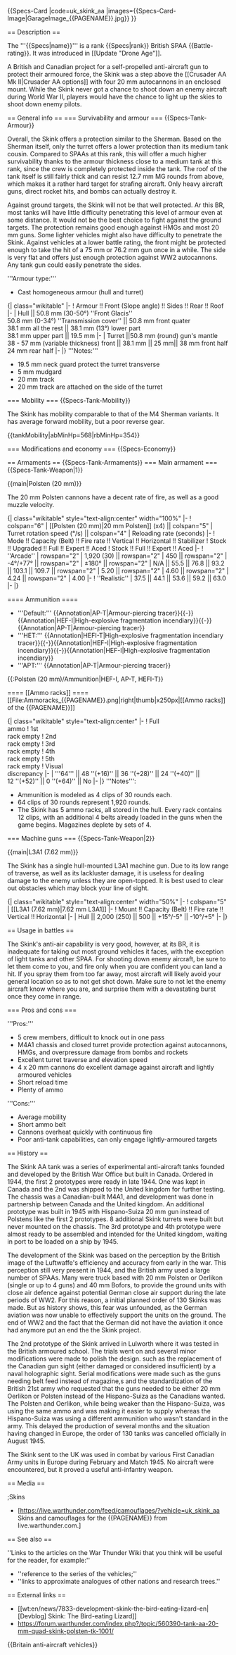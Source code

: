 {{Specs-Card
|code=uk_skink_aa
|images={{Specs-Card-Image|GarageImage_{{PAGENAME}}.jpg}}
}}

== Description ==
<!-- ''In the description, the first part should be about the history of the creation and combat usage of the vehicle, as well as its key features. In the second part, tell the reader about the ground vehicle in the game. Insert a screenshot of the vehicle, so that if the novice player does not remember the vehicle by name, he will immediately understand what kind of vehicle the article is talking about.'' -->
The '''{{Specs|name}}''' is a rank {{Specs|rank}} British SPAA {{Battle-rating}}. It was introduced in [[Update "Drone Age"]].

A British and Canadian project for a self-propelled anti-aircraft gun to protect their armoured force, the Skink was a step above the [[Crusader AA Mk II|Crusader AA options]] with four 20 mm autocannons in an enclosed mount. While the Skink never got a chance to shoot down an enemy aircraft during World War II, players would have the chance to light up the skies to shoot down enemy pilots.

== General info ==
=== Survivability and armour ===
{{Specs-Tank-Armour}}
<!-- ''Describe armour protection. Note the most well protected and key weak areas. Appreciate the layout of modules as well as the number and location of crew members. Is the level of armour protection sufficient, is the placement of modules helpful for survival in combat? If necessary use a visual template to indicate the most secure and weak zones of the armour.'' -->
Overall, the Skink offers a protection similar to the Sherman. Based on the Sherman itself, only the turret offers a lower protection than its medium tank cousin. Compared to SPAAs at this rank, this will offer a much higher survivability thanks to the armour thickness close to a medium tank at this rank, since the crew is completely protected inside the tank. The roof of the tank itself is still fairly thick and can resist 12.7 mm MG rounds from above, which makes it a rather hard target for strafing aircraft. Only heavy aircraft guns, direct rocket hits, and bombs can actually destroy it.

Against ground targets, the Skink will not be that well protected. Ar this BR, most tanks will have little difficulty penetrating this level of armour even at some distance. It would not be the best choice to fight against the ground targets. The protection remains good enough against HMGs and most 20 mm guns. Some lighter vehicles might also have difficulty to penetrate the Skink. Against vehicles at a lower battle rating, the front might be protected enough to take the hit of a 75 mm or 76.2 mm gun once in a while. The side is very flat and offers just enough protection against WW2 autocannons. Any tank gun could easily penetrate the sides.

'''Armour type:'''

* Cast homogeneous armour (hull and turret)

{| class="wikitable"
|-
! Armour !! Front (Slope angle) !! Sides !! Rear !! Roof
|-
| Hull || 50.8 mm (30-50°) ''Front Glacis'' <br> 50.8 mm (0-34°) ''Transmission cover''  || 50.8 mm front quater <br> 38.1 mm all the rest || 38.1 mm (13°) lower part <br> 38.1 mm upper part || 19.5 mm
|-
| Turret ||50.8 mm (round) gun's mantle <br> 38 - 57 mm (variable thickness) front || 38.1 mm || 25 mm|| 38 mm front half <br> 24 mm rear half
|-
|}
'''Notes:''' 

* 19.5 mm neck guard protect the turret transverse 
* 5 mm mudgard 
* 20 mm track
* 20 mm track are attached on the side of the turret

=== Mobility ===
{{Specs-Tank-Mobility}}
<!-- ''Write about the mobility of the ground vehicle. Estimate the specific power and manoeuvrability, as well as the maximum speed forwards and backwards.'' -->
The Skink has mobility comparable to that of the M4 Sherman variants. It has average forward mobility, but a poor reverse gear.

{{tankMobility|abMinHp=568|rbMinHp=354}}

=== Modifications and economy ===
{{Specs-Economy}}

== Armaments ==
{{Specs-Tank-Armaments}}
=== Main armament ===
{{Specs-Tank-Weapon|1}}
<!-- ''Give the reader information about the characteristics of the main gun. Assess its effectiveness in a battle based on the reloading speed, ballistics and the power of shells. Do not forget about the flexibility of the fire, that is how quickly the cannon can be aimed at the target, open fire on it and aim at another enemy. Add a link to the main article on the gun: <code><nowiki>{{main|Name of the weapon}}</nowiki></code>. Describe in general terms the ammunition available for the main gun. Give advice on how to use them and how to fill the ammunition storage.'' -->
{{main|Polsten (20 mm)}}

The 20 mm Polsten cannons have a decent rate of fire, as well as a good muzzle velocity.

{| class="wikitable" style="text-align:center" width="100%"
|-
! colspan="6" | [[Polsten (20 mm)|20 mm Polsten]] (x4) || colspan="5" | Turret rotation speed (°/s) || colspan="4" | Reloading rate (seconds)
|-
! Mode !! Capacity (Belt) !! Fire rate !! Vertical !! Horizontal !! Stabilizer
! Stock !! Upgraded !! Full !! Expert !! Aced
! Stock !! Full !! Expert !! Aced
|-
! ''Arcade''
| rowspan="2" | 1,920 (30) || rowspan="2" | 450 || rowspan="2" | -4°/+77° || rowspan="2" | ±180° || rowspan="2" | N/A || 55.5 || 76.8 || 93.2 || 103.1 || 109.7 || rowspan="2" | 5.20 || rowspan="2" | 4.60 || rowspan="2" | 4.24 || rowspan="2" | 4.00
|-
! ''Realistic''
| 37.5 || 44.1 || 53.6 || 59.2 || 63.0
|-
|}

==== Ammunition ====

* '''Default:''' {{Annotation|AP-T|Armour-piercing tracer}}{{-}}{{Annotation|HEF-I|High-explosive fragmentation incendiary}}{{-}}{{Annotation|AP-T|Armour-piercing tracer}}
* '''HET:''' {{Annotation|HEFI-T|High-explosive fragmentation incendiary tracer}}{{-}}{{Annotation|HEF-I|High-explosive fragmentation incendiary}}{{-}}{{Annotation|HEF-I|High-explosive fragmentation incendiary}}
* '''APT:''' {{Annotation|AP-T|Armour-piercing tracer}}

{{:Polsten (20 mm)/Ammunition|HEF-I, AP-T, HEFI-T}}

==== [[Ammo racks]] ====
[[File:Ammoracks_{{PAGENAME}}.png|right|thumb|x250px|[[Ammo racks]] of the {{PAGENAME}}]]
<!-- '''Last updated: 2.19.0.44''' -->
{| class="wikitable" style="text-align:center"
|-
! Full<br>ammo
! 1st<br>rack empty
! 2nd<br>rack empty
! 3rd<br>rack empty
! 4th<br>rack empty
! 5th<br>rack empty
! Visual<br>discrepancy
|-
| '''64''' || 48&nbsp;''(+16)'' || 36&nbsp;''(+28)'' || 24&nbsp;''(+40)'' || 12&nbsp;''(+52)'' || 0&nbsp;''(+64)'' || No
|-
|}
'''Notes''':

* Ammunition is modeled as 4 clips of 30 rounds each.
* 64 clips of 30 rounds represent 1,920 rounds.
* The Skink has 5 ammo racks, all stored in the hull. Every rack contains 12 clips, with an additional 4 belts already loaded in the guns when the game begins. Magazines deplete by sets of 4.

=== Machine guns ===
{{Specs-Tank-Weapon|2}}
<!-- ''Offensive and anti-aircraft machine guns not only allow you to fight some aircraft but also are effective against lightly armoured vehicles. Evaluate machine guns and give recommendations on its use.'' -->
{{main|L3A1 (7.62 mm)}}

The Skink has a single hull-mounted L3A1 machine gun. Due to its low range of traverse, as well as its lackluster damage, it is useless for dealing damage to the enemy unless they are open-topped. It is best used to clear out obstacles which may block your line of sight.

{| class="wikitable" style="text-align:center" width="50%"
|-
! colspan="5" | [[L3A1 (7.62 mm)|7.62 mm L3A1]]
|-
! Mount !! Capacity (Belt) !! Fire rate !! Vertical !! Horizontal
|-
| Hull || 2,000 (250) || 500 || +15°/-5° || -10°/+5°
|-
|}

== Usage in battles ==
<!-- ''Describe the tactics of playing in the vehicle, the features of using vehicles in the team and advice on tactics. Refrain from creating a "guide" - do not impose a single point of view but instead give the reader food for thought. Describe the most dangerous enemies and give recommendations on fighting them. If necessary, note the specifics of the game in different modes (AB, RB, SB).'' -->
The Skink's anti-air capability is very good, however, at its BR, it is inadequate for taking out most ground vehicles it faces, with the exception of light tanks and other SPAA. For shooting down enemy aircraft, be sure to let them come to you, and fire only when you are confident you can land a hit. If you spray them from too far away, most aircraft will likely avoid your general location so as to not get shot down. Make sure to not let the enemy aircraft know where you are, and surprise them with a devastating burst once they come in range.

=== Pros and cons ===
<!-- ''Summarise and briefly evaluate the vehicle in terms of its characteristics and combat effectiveness. Mark its pros and cons in a bulleted list. Try not to use more than 6 points for each of the characteristics. Avoid using categorical definitions such as "bad", "good" and the like - use substitutions with softer forms such as "inadequate" and "effective".'' -->

'''Pros:'''

* 5 crew members, difficult to knock out in one pass
* M4A1 chassis and closed turret provide protection against autocannons, HMGs, and overpressure damage from bombs and rockets
* Excellent turret traverse and elevation speed
* 4 x 20 mm cannons do excellent damage against aircraft and lightly armoured vehicles
* Short reload time
* Plenty of ammo

'''Cons:'''

* Average mobility
* Short ammo belt
* Cannons overheat quickly with continuous fire
* Poor anti-tank capabilities, can only engage lightly-armoured targets

== History ==
<!-- ''Describe the history of the creation and combat usage of the vehicle in more detail than in the introduction. If the historical reference turns out to be too long, take it to a separate article, taking a link to the article about the vehicle and adding a block "/History" (example: <nowiki>https://wiki.warthunder.com/(Vehicle-name)/History</nowiki>) and add a link to it here using the <code>main</code> template. Be sure to reference text and sources by using <code><nowiki><ref></ref></nowiki></code>, as well as adding them at the end of the article with <code><nowiki><references /></nowiki></code>. This section may also include the vehicle's dev blog entry (if applicable) and the in-game encyclopedia description (under <code><nowiki>=== In-game description ===</nowiki></code>, also if applicable).'' -->
The Skink AA tank was a series of experimental anti-aircraft tanks founded and developed by the British War Office but built in Canada. Ordered in 1944, the first 2 prototypes were ready in late 1944. One was kept in Canada and the 2nd was shipped to the United kingdom for further testing. The chassis was a Canadian-built M4A1, and development was done in partnership between Canada and the United kingdom. An additional prototype was built in 1945 with Hispano-Suiza 20 mm gun instead of Polstens like the first 2 prototypes. 8 additional Skink turrets were built but never mounted on the chassis. The 3rd prototype and 4th prototype were almost ready to be assembled and intended for the United kingdom, waiting in port to be loaded on a ship by 1945.

The development of the Skink was based on the perception by the British image of the Luftwaffe's efficiency and accuracy from early in the war. This perception still very present in 1944, and the British army used a large number of SPAAs.  Many were truck based with 20 mm Polsten or Oerlikon (single or up to 4 guns) and 40 mm Bofors, to provide the ground units with close air defence against potential German close air support during the late periods of WW2. For this reason, a initial planned order of 130 Skinks was made. But as history shows, this fear was unfounded, as the German aviation was now unable to effectively support the units on the ground. The end of WW2 and the fact that the German did not have the aviation it once had anymore put an end the the Skink project.

The 2nd prototype of the Skink arrived in Lulworth where it was tested in the British armoured school. The trials went on and several minor modifications were made to polish the design. such as the replacement of the Canadian gun sight (either damaged or considered insufficient) by a naval holographic sight. Serial modifications were made such as the guns needing belt feed instead of magazine,s and the standardization of the British 21st army who requested that the guns needed to be either 20 mm Oerlikon or Polsten instead of the Hispano-Suiza as the Canadians wanted. The Polsten and Oerlikon, while being weaker than the Hispano-Suiza, was using the same ammo and was making it easier to supply whereas the Hispano-Suiza was using a different ammunition who wasn't standard in the army. This delayed the production of several months and the situation having changed in Europe, the order of 130 tanks was cancelled officially in August 1945.

The Skink sent to the UK was used in combat by various First Canadian Army units in Europe during February and Match 1945.  No aircraft were encountered, but it proved a useful anti-infantry weapon.

== Media ==
<!-- ''Excellent additions to the article would be video guides, screenshots from the game, and photos.'' -->

;Skins

* [https://live.warthunder.com/feed/camouflages/?vehicle=uk_skink_aa Skins and camouflages for the {{PAGENAME}} from live.warthunder.com.]

== See also ==
<!-- ''Links to the articles on the War Thunder Wiki that you think will be useful for the reader, for example:''
* ''reference to the series of the vehicles;''
* ''links to approximate analogues of other nations and research trees.'' -->
''Links to the articles on the War Thunder Wiki that you think will be useful for the reader, for example:''

* ''reference to the series of the vehicles;''
* ''links to approximate analogues of other nations and research trees.''

== External links ==
<!-- ''Paste links to sources and external resources, such as:''
* ''topic on the official game forum;''
* ''other literature.'' -->

* [[wt:en/news/7833-development-skink-the-bird-eating-lizard-en|[Devblog] Skink: The Bird-eating Lizard]]
* https://forum.warthunder.com/index.php?/topic/560390-tank-aa-20-mm-quad-skink-polsten-tk-1001/

{{Britain anti-aircraft vehicles}}